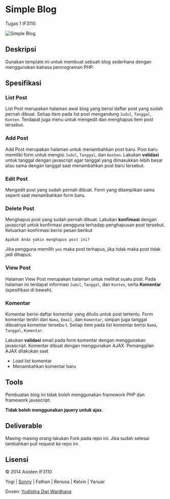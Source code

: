# Simple Blog

Tugas 1 IF3110.

![Simple Blog](http://i655.photobucket.com/albums/uu275/sonnylazuardi/ss-5.jpg)

## Deskripsi

Gunakan template ini untuk membuat sebuah blog sederhana dengan menggunakan bahasa pemrograman PHP.

## Spesifikasi

### List Post

List Post merupakan halaman awal blog yang berisi daftar post yang sudah pernah dibuat. Setiap item pada list post mengandung `Judul`, `Tanggal`, `Konten`. Terdapat juga menu untuk mengedit dan menghapus item post tersebut.

### Add Post

Add Post merupakan halaman untuk menambahkan post baru.  Post baru memiliki form untuk mengisi `Judul`, `Tanggal`, dan `Konten`. Lakukan **validasi** untuk tanggal dengan javascript agar tanggal yang dimasukkan lebih besar atau sama dengan tanggal saat menambahkan post baru tersebut.

### Edit Post

Mengedit post yang sudah pernah dibuat. Form yang ditampilkan sama seperti saat menambahkan form baru.

### Delete Post

Menghapus post yang sudah pernah dibuat. Lakukan **konfimasi** dengan javascript untuk konfirmasi pengguna terhadap penghapusan post tersebut. Keluarkan konfirmasi berisi pesan berikut

    Apakah Anda yakin menghapus post ini?

Jika pengguna memilih `yes` maka post terhapus, jika tidak maka post tidak jadi dihapus.

### View Post

Halaman View Post merupakan halaman untuk melihat suatu post. Pada halaman ini terdapat informasi `Judul`, `Tanggal`, dan `Konten`, serta **Komentar** (spesifikasi di bawah).

### Komentar

Komentar berisi daftar komentar yang ditulis untuk post tertentu. Form komentar terdiri dari `Nama`, `Email`, dan `Komentar`, simpan juga tanggal dibuatnya komentar tersebu	t. Setiap item pada list komentar berisi `Nama`, `Tanggal`, `Komentar`.

Lakukan **validasi** email pada form komentar dengan menggunakan javascript. Komentar dibuat dengan menggunakan AJAX. Pemanggilan AJAX dilakukan saat

- Load list komentar
- Menambahkan komentar baru

## Tools

Pembuatan blog ini tidak boleh menggunakan framework PHP dan framework javascript.

**Tidak boleh menggunakan jquery untuk ajax.**

## Deliverable

Masing-masing orang lakukan Fork pada repo ini. Jika sudah selesai tambahkan pull request ke repo ini.

## Lisensi

&copy; 2014 Asisten IF3110

Yogi | [Sonny](http://github.com/sonnylazuardi) | Fathan | Renusa | Kelvin | Yanuar

Dosen: [Yudistira Dwi Wardhana](http://github.com/yudis)